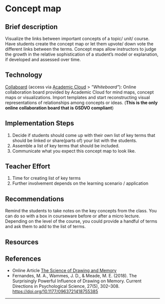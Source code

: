 # Concept map

## Brief description 
Visualize the links between important concepts of a topic/ unit/ course. Have students create the concept map or let them upvote/ down vote the different links between the terms. 
Concept maps allow instructors to judge the growth in the relative sophistication of a student’s model or explanation, if developed and assessed over time. 

## Technology 
<a href="https://www.collaboard.app/de/" target="_blank">Collaboard</a> (access via <a href="https://academiccloud.de/services" target="_blank">Academic Cloud</a> > *”Whiteboard”*): 
Online collaboration board provided by Academic Cloud  for mind maps, concept maps or visualizations.  Import templates and start reconstructing visual representations of 
relationships among concepts or ideas. (**This is the only online collaboration board that is GSDVO compliant**)

## Implementation Steps
1. Decide if students should come up with their own list of key terms that should be linked or share(parts of) 
your list with the students. 
2. Assemble a list of key terms that should be included.
3. Communicate what you expect this concept map to look like. 
## Teacher Effort 
1. Time for creating list of key terms 
2. Further involvement depends on the learning scenario / application

## Recommendations 
Remind the students to take notes on the key concepts from the class. You can do so with a box in courseware before or after a micro lecture. 
Depending on the level of the course, you could provide a handful of terms and ask them to add to the list of terms.

## Resources

[//]: <> (Own Material: Konkretes Beispiel für eine Conpet map -L fragen)

## References 
- Online Article <a href="https://www.edutopia.org/article/science-drawing-and-memory?fbclid=IwAR3IJV7eHQ3rLLniYiZOsVZ2ewADgUxMpRwLvOQr9UOEmAuuzRhkN_LOnZM">The Science of Drawing and Memory</a>
- Fernandes, M. A., Wammes, J. D., & Meade, M. E. (2018). The Surprisingly Powerful Influence of Drawing on Memory. Current Directions in Psychological Science, 27(5), 302–308. <a href="https://doi.org/10.1177/0963721418755385">https://doi.org/10.1177/0963721418755385</a>


[//]: <> (Reusable='yes') 

[//]: <> (testimony= Laura Krieger)

----
[//]: <> (task_complexity='1')